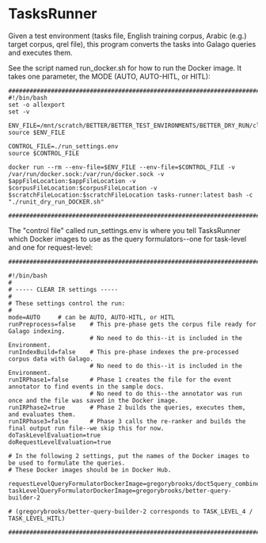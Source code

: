 # TasksRunner
Given a test environment (tasks file, English training corpus, Arabic (e.g.) target corpus, qrel file), 
this program converts the tasks into Galago queries and executes them. 

See the script named run_docker.sh for how to run the Docker image. It takes one parameter, the MODE
(AUTO, AUTO-HITL, or HITL):

    #############################################################################################
    #!/bin/bash
    set -o allexport
    set -v

    ENV_FILE=/mnt/scratch/BETTER/BETTER_TEST_ENVIRONMENTS/BETTER_DRY_RUN/clear_ir.dry_run.env
    source $ENV_FILE

    CONTROL_FILE=./run_settings.env
    source $CONTROL_FILE

    docker run --rm --env-file=$ENV_FILE --env-file=$CONTROL_FILE -v /var/run/docker.sock:/var/run/docker.sock -v $appFileLocation:$appFileLocation -v $corpusFileLocation:$corpusFileLocation -v $scratchFileLocation:$scratchFileLocation tasks-runner:latest bash -c "./runit_dry_run_DOCKER.sh"

    #############################################################################################

The "control file" called run_settings.env is where you tell TasksRunner which Docker images to use
as the query formulators--one for task-level and one for request-level:

    #############################################################################################

    #!/bin/bash
    #
    # ----- CLEAR IR settings -----
    #
    # These settings control the run:
    #
    mode=AUTO     # can be AUTO, AUTO-HITL, or HITL
    runPreprocess=false    # This pre-phase gets the corpus file ready for Galago indexing.
                           # No need to do this--it is included in the Environment.
    runIndexBuild=false    # This pre-phase indexes the pre-processed corpus data with Galago.
                           # No need to do this--it is included in the Environment.
    runIRPhase1=false      # Phase 1 creates the file for the event annotator to find events in the sample docs.
                           # No need to do this--the annotator was run once and the file was saved in the Docker image.
    runIRPhase2=true       # Phase 2 builds the queries, executes them, and evaluates them.
    runIRPhase3=false      # Phase 3 calls the re-ranker and builds the final output run file--we skip this for now.
    doTaskLevelEvaluation=true
    doRequestLevelEvaluation=true
    
    # In the following 2 settings, put the names of the Docker images to be used to formulate the queries. 
    # These Docker images should be in Docker Hub.

    requestLevelQueryFormulatorDockerImage=gregorybrooks/doct5query_combine_all_passage_queries
    taskLevelQueryFormulatorDockerImage=gregorybrooks/better-query-builder-2

    # (gregorybrooks/better-query-builder-2 corresponds to TASK_LEVEL_4 / TASK_LEVEL_HITL)

    #############################################################################################

